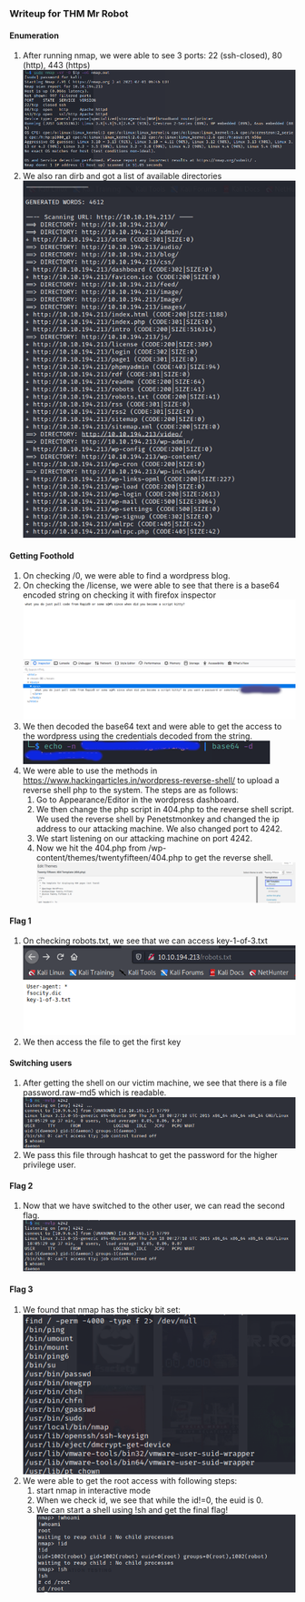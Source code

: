 ### Writeup for THM  Mr Robot

#### Enumeration
1. After running nmap, we were able to see 3 ports: 22 (ssh-closed), 80 (http), 443 (https)
![nmap output](./resources/nmap_output.png)
2. We also ran dirb and got a list of available directories                                
![dirb output](./resources/dirb_output.png)

#### Getting Foothold
1. On checking /0, we were able to find a wordpress blog.
2. On checking the /license, we were able to see that there is a base64 encoded string on checking it with firefox inspector
![base64 encoded creds](./resources/user_creds_enc.png)
2. We then decoded the base64 text and were able to get the access to the wordpress using the credentials decoded from the string.
![decoding base64 encoded string](./resources/decoding_enc.png)
3. We were able to use the methods in https://www.hackingarticles.in/wordpress-reverse-shell/ to upload a reverse shell php to the system.
The steps are as follows:
    1. Go to Appearance/Editor in the wordpress dashboard.
    2. We then change the php script in 404.php to the reverse shell script. We used the reverse shell by Penetstmonkey and changed the ip address to our attacking
  machine. We also changed port to 4242.
    3. We start listening on our attacking machine on port 4242.
    4. Now we hit the 404.php from /wp-content/themes/twentyfifteen/404.php to get the reverse shell.
  ![getting reverse shell](./resources/404.png)  

#### Flag 1
1. On checking robots.txt, we see that we can access key-1-of-3.txt
![robots.txt](./resources/robots.png)
2. We then access the file to get the first key
      
#### Switching users
1. After getting the shell on our victim machine, we see that there is a file password.raw-md5 which is readable.
![reverse shell](./resources/rev.png)
3. We pass this file through hashcat to get the password for the higher privilege user.
 
#### Flag 2
1. Now that we have switched to the other user, we can read the second flag.
![2nd flag](./resources/rev.png)

#### Flag 3
1. We found that nmap has the sticky bit set:                                              
![sticky bit](./resources/sticky.png)
2. We were able to get the root access with following steps:
     1. start nmap in interactive mode
     2. When we check id, we see that while the id!=0, the euid is 0.
     3. We can start a shell using !sh and get the final flag!
  ![nmap privilege escalation](./resources/nmap_priv_esc.png)
  
  
 
